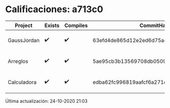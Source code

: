 # Calificaciones: a713c0
|Project|Exists|Compiles|CommitHash|CommitDate|CheckDate|Comments|
|-|-|-|-|-|-|-|
|GaussJordan|✔️|✔️|63efd4de865d12e2ed6d75a4d98fdc648c9c0971|22-10-2020 12:32:55|24-10-2020 21:03:22|NULL|
|Arreglos|✔️|✔️|5ae95cb3b13569708db0509ec51325fcbca99232|19-10-2020 21:50:58|20-10-2020 21:02:56|nan|
|Calculadora|✔️|✔️|edba62fc996819aafcf6a271cb58f0e85ba3b978|10-10-2020 03:46:41|15-10-2020 21:23:19|nan|

Última actualización: 24-10-2020 21:03